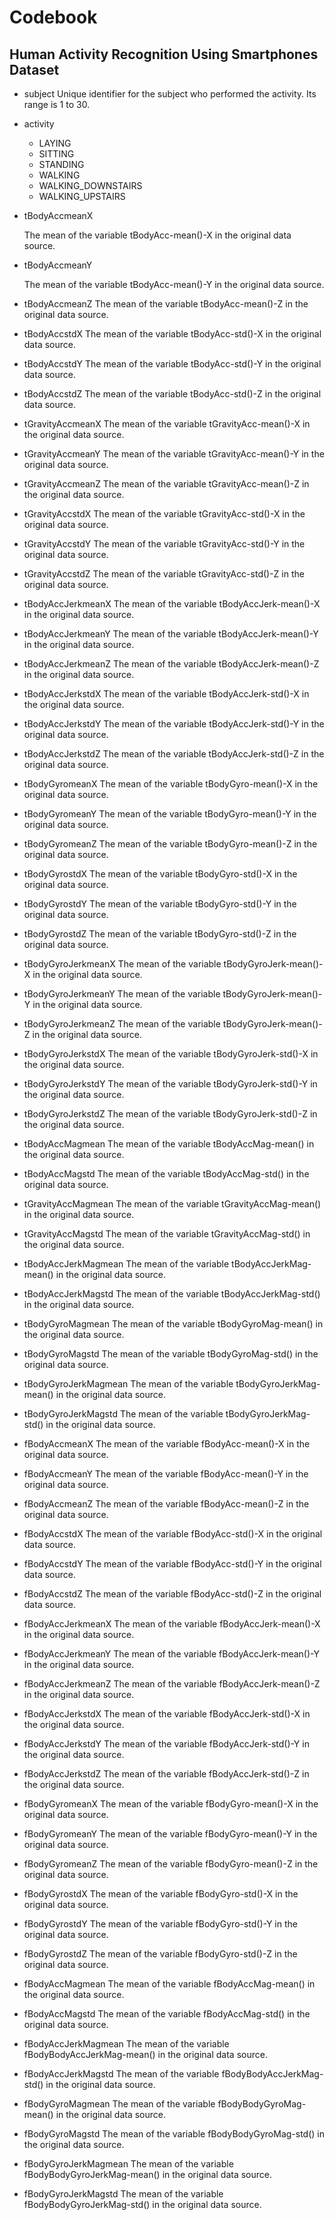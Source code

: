 # Codebook

## Human Activity Recognition Using Smartphones Dataset

* subject
Unique identifier for the subject who performed the activity. Its range is 1 to 30.

* activity
    * LAYING
    * SITTING
    * STANDING
    * WALKING
    * WALKING_DOWNSTAIRS
    * WALKING_UPSTAIRS

* tBodyAccmeanX

   The mean of the variable tBodyAcc-mean()-X in the original data source.

* tBodyAccmeanY

   The mean of the variable tBodyAcc-mean()-Y in the original data source.

* tBodyAccmeanZ
The mean of the variable tBodyAcc-mean()-Z in the original data source.

* tBodyAccstdX
The mean of the variable tBodyAcc-std()-X in the original data source.

* tBodyAccstdY
The mean of the variable tBodyAcc-std()-Y in the original data source.

* tBodyAccstdZ
The mean of the variable tBodyAcc-std()-Z in the original data source.

* tGravityAccmeanX
The mean of the variable tGravityAcc-mean()-X in the original data source.

* tGravityAccmeanY
The mean of the variable tGravityAcc-mean()-Y in the original 
data source.

* tGravityAccmeanZ
The mean of the variable tGravityAcc-mean()-Z in the original data source.

* tGravityAccstdX
The mean of the variable tGravityAcc-std()-X in the original data source.

* tGravityAccstdY
The mean of the variable tGravityAcc-std()-Y in the original data source.

* tGravityAccstdZ
The mean of the variable tGravityAcc-std()-Z in the original 
data source.

* tBodyAccJerkmeanX
The mean of the variable tBodyAccJerk-mean()-X in the original data source.

* tBodyAccJerkmeanY
The mean of the variable tBodyAccJerk-mean()-Y in the original data source.

* tBodyAccJerkmeanZ
The mean of the variable tBodyAccJerk-mean()-Z in the original data source.

* tBodyAccJerkstdX
The mean of the variable tBodyAccJerk-std()-X in the original data source.

* tBodyAccJerkstdY
The mean of the variable tBodyAccJerk-std()-Y in the original data source.

* tBodyAccJerkstdZ
The mean of the variable tBodyAccJerk-std()-Z in the original data source.

* tBodyGyromeanX
The mean of the variable tBodyGyro-mean()-X in the original data source.

* tBodyGyromeanY
The mean of the variable tBodyGyro-mean()-Y in the original data source.

* tBodyGyromeanZ
The mean of the variable tBodyGyro-mean()-Z in the original data source.

* tBodyGyrostdX
The mean of the variable tBodyGyro-std()-X in the original data source.

* tBodyGyrostdY
The mean of the variable tBodyGyro-std()-Y in the original data source.

* tBodyGyrostdZ
The mean of the variable tBodyGyro-std()-Z in the original data source.

* tBodyGyroJerkmeanX
The mean of the variable tBodyGyroJerk-mean()-X in the original data source.

* tBodyGyroJerkmeanY
The mean of the variable tBodyGyroJerk-mean()-Y in the original data source.

* tBodyGyroJerkmeanZ
The mean of the variable tBodyGyroJerk-mean()-Z in the original data source.

* tBodyGyroJerkstdX
The mean of the variable tBodyGyroJerk-std()-X in the original data source.

* tBodyGyroJerkstdY
The mean of the variable tBodyGyroJerk-std()-Y in the original data source.

* tBodyGyroJerkstdZ
The mean of the variable tBodyGyroJerk-std()-Z in the original data source.

* tBodyAccMagmean
The mean of the variable tBodyAccMag-mean() in the original data source.

* tBodyAccMagstd
The mean of the variable tBodyAccMag-std() in the original data source.

* tGravityAccMagmean
The mean of the variable tGravityAccMag-mean() in the original data source.

* tGravityAccMagstd
The mean of the variable tGravityAccMag-std() in the original data source.

* tBodyAccJerkMagmean
The mean of the variable tBodyAccJerkMag-mean() in the original data source.

* tBodyAccJerkMagstd
The mean of the variable tBodyAccJerkMag-std() in the original data source.

* tBodyGyroMagmean
The mean of the variable tBodyGyroMag-mean() in the original data source.

* tBodyGyroMagstd
The mean of the variable tBodyGyroMag-std() in the original data source.

* tBodyGyroJerkMagmean
The mean of the variable tBodyGyroJerkMag-mean() in the original data source.

* tBodyGyroJerkMagstd
The mean of the variable tBodyGyroJerkMag-std() in the original data source.

* fBodyAccmeanX
The mean of the variable fBodyAcc-mean()-X in the original data source.

* fBodyAccmeanY
The mean of the variable fBodyAcc-mean()-Y in the original data source.

* fBodyAccmeanZ
The mean of the variable fBodyAcc-mean()-Z in the original data source.

* fBodyAccstdX
The mean of the variable fBodyAcc-std()-X in the original data source.

* fBodyAccstdY
The mean of the variable fBodyAcc-std()-Y in the original data source.

* fBodyAccstdZ
The mean of the variable fBodyAcc-std()-Z in the original data source.

* fBodyAccJerkmeanX
The mean of the variable fBodyAccJerk-mean()-X in the original data source.

* fBodyAccJerkmeanY
The mean of the variable fBodyAccJerk-mean()-Y in the original data source.

* fBodyAccJerkmeanZ
The mean of the variable fBodyAccJerk-mean()-Z in the original data source.

* fBodyAccJerkstdX
The mean of the variable fBodyAccJerk-std()-X in the original data source.

* fBodyAccJerkstdY
The mean of the variable fBodyAccJerk-std()-Y in the original data source.

* fBodyAccJerkstdZ
The mean of the variable fBodyAccJerk-std()-Z in the original data source.

* fBodyGyromeanX
The mean of the variable fBodyGyro-mean()-X in the original data source.

* fBodyGyromeanY
The mean of the variable fBodyGyro-mean()-Y in the original data source.

* fBodyGyromeanZ
The mean of the variable fBodyGyro-mean()-Z in the original data source.

* fBodyGyrostdX
The mean of the variable fBodyGyro-std()-X in the original data source.

* fBodyGyrostdY
The mean of the variable fBodyGyro-std()-Y in the original data source.

* fBodyGyrostdZ
The mean of the variable fBodyGyro-std()-Z in the original data source.

* fBodyAccMagmean
The mean of the variable fBodyAccMag-mean() in the original data source.

* fBodyAccMagstd
The mean of the variable fBodyAccMag-std() in the original data source.

* fBodyAccJerkMagmean
The mean of the variable fBodyBodyAccJerkMag-mean() in the original data source.

* fBodyAccJerkMagstd
The mean of the variable fBodyBodyAccJerkMag-std() in the original data source.

* fBodyGyroMagmean
The mean of the variable fBodyBodyGyroMag-mean() in the original data source.

* fBodyGyroMagstd
The mean of the variable fBodyBodyGyroMag-std() in the original data source.

* fBodyGyroJerkMagmean
The mean of the variable fBodyBodyGyroJerkMag-mean() in the original data source.

* fBodyGyroJerkMagstd
The mean of the variable fBodyBodyGyroJerkMag-std() in the original data source.
